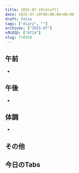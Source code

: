 ```yaml
---
title: 2025-07-19[draft]
date: 2025-07-19T00:00:00+09:00
draft: false
tags: ["diary", ""]
archives: ["2025-07"]
n年日記: ["0719"]
slug: 770356
---
```

## 午前
- 
## 午後
- 
## 体調
- 
## その他
## 今日のTabs